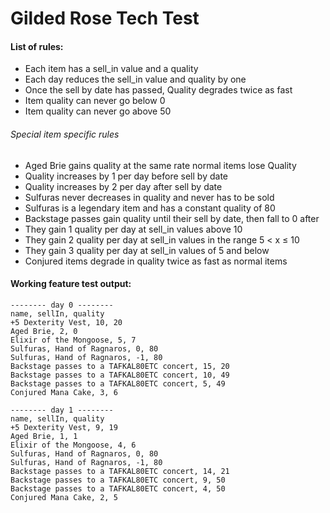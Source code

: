 # Gilded Rose Tech Test

#### List of rules:

- Each item has a sell_in value and a quality
- Each day reduces the sell_in value and quality by one
- Once the sell by date has passed, Quality degrades twice as fast
- Item quality can never go below 0
- Item quality can never go above 50

###### Special item specific rules

- Aged Brie gains quality at the same rate normal items lose Quality
 - Quality increases by 1 per day before sell by date
 - Quality increases by 2 per day after sell by date
- Sulfuras never decreases in quality and never has to be sold
 - Sulfuras is a legendary item and has a constant quality of 80
- Backstage passes gain quality until their sell by date, then fall to 0 after
 - They gain 1 quality per day at sell_in values above 10
 - They gain 2 quality per day at sell_in values in the range 5 < x ≤ 10
 - They gain 3 quality per day at sell_in values of 5 and below
- Conjured items degrade in quality twice as fast as normal items



#### Working feature test output:
```
-------- day 0 --------
name, sellIn, quality
+5 Dexterity Vest, 10, 20
Aged Brie, 2, 0
Elixir of the Mongoose, 5, 7
Sulfuras, Hand of Ragnaros, 0, 80
Sulfuras, Hand of Ragnaros, -1, 80
Backstage passes to a TAFKAL80ETC concert, 15, 20
Backstage passes to a TAFKAL80ETC concert, 10, 49
Backstage passes to a TAFKAL80ETC concert, 5, 49
Conjured Mana Cake, 3, 6

-------- day 1 --------
name, sellIn, quality
+5 Dexterity Vest, 9, 19
Aged Brie, 1, 1
Elixir of the Mongoose, 4, 6
Sulfuras, Hand of Ragnaros, 0, 80
Sulfuras, Hand of Ragnaros, -1, 80
Backstage passes to a TAFKAL80ETC concert, 14, 21
Backstage passes to a TAFKAL80ETC concert, 9, 50
Backstage passes to a TAFKAL80ETC concert, 4, 50
Conjured Mana Cake, 2, 5
```
